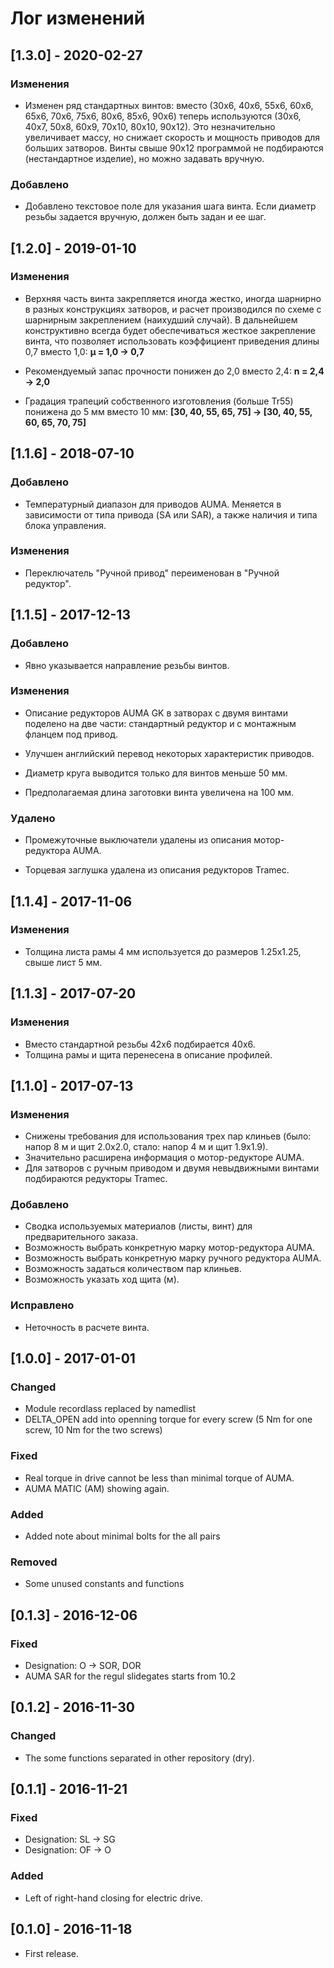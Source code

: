 ﻿# Лог изменений

[//]: # (YYYY-MM-DD)
[//]: # (Added, Changed, Deprecated, Removed, Fixed, Security)
[//]: # (Добавлено, Изменения, Устарело, Удалено, Исправлено, Безопасность)

## [1.3.0] - 2020-02-27

### Изменения

- Изменен ряд стандартных винтов: вместо (30х6, 40х6, 55х6, 60х6, 65х6, 70х6, 75х6, 80х6, 85х6, 90х6) теперь используются (30х6, 40х7, 50х8, 60х9, 70х10, 80х10, 90х12). Это незначительно увеличивает массу, но снижает скорость и мощность приводов для больших затворов. Винты свыше 90х12 программой не подбираются (нестандартное изделие), но можно задавать вручную.

### Добавлено

- Добавлено текстовое поле для указания шага винта. Если диаметр резьбы задается вручную, должен быть задан и ее шаг.

## [1.2.0] - 2019-01-10

### Изменения

- Верхняя часть винта закрепляется иногда жестко, иногда шарнирно в разных конструкциях затворов, и расчет производился по схеме с шарнирным закреплением (наихудший случай). В дальнейшем конструктивно всегда будет обеспечиваться жесткое закрепление винта, что позволяет использовать коэффициент приведения длины 0,7 вместо 1,0: **μ = 1,0 → 0,7**

- Рекомендуемый запас прочности понижен до 2,0 вместо 2,4: **n = 2,4 → 2,0**

- Градация трапеций собственного изготовления (больше Tr55) понижена до 5 мм вместо 10 мм: **[30, 40, 55, 65, 75] → [30, 40, 55, 60, 65, 70, 75]**

## [1.1.6] - 2018-07-10

### Добавлено

- Температурный диапазон для приводов AUMA. Меняется в зависимости от типа привода (SA или SAR), а также наличия и типа блока управления.

### Изменения

- Переключатель "Ручной привод" переименован в "Ручной редуктор".

## [1.1.5] - 2017-12-13

### Добавлено

- Явно указывается направление резьбы винтов.

### Изменения

- Описание редукторов AUMA GK в затворах с двумя винтами поделено на две части: стандартный редуктор и с монтажным фланцем под привод.

- Улучшен английский перевод некоторых характеристик приводов.

- Диаметр круга выводится только для винтов меньше 50 мм.

- Предполагаемая длина заготовки винта увеличена на 100 мм.

### Удалено

- Промежуточные выключатели удалены из описания мотор-редуктора AUMA.

- Торцевая заглушка удалена из описания редукторов Tramec.

## [1.1.4] - 2017-11-06

### Изменения

- Толщина листа рамы 4 мм используется до размеров 1.25х1.25, свыше лист 5 мм.

## [1.1.3] - 2017-07-20

### Изменения

- Вместо стандартной резьбы 42х6 подбирается 40х6.
- Толщина рамы и щита перенесена в описание профилей.

## [1.1.0] - 2017-07-13

### Изменения

- Снижены требования для использования трех пар клиньев (было: напор 8 м и щит 2.0х2.0, стало: напор 4 м и щит 1.9х1.9).
- Значительно расширена информация о мотор-редукторе AUMA.
- Для затворов с ручным приводом и двумя невыдвижными винтами подбираются редукторы Tramec.

### Добавлено

- Сводка используемых материалов (листы, винт) для предварительного заказа.
- Возможность выбрать конкретную марку мотор-редуктора AUMA.
- Возможность выбрать конкретную марку ручного редуктора AUMA.
- Возможность задаться количеством пар клиньев.
- Возможность указать ход щита (м).

### Исправлено

- Неточность в расчете винта.

## [1.0.0] - 2017-01-01

### Changed

- Module recordlass replaced by namedlist
- DELTA_OPEN add into openning torque for every screw (5 Nm for one screw, 10 Nm for the two screws)

### Fixed

- Real torque in drive cannot be less than minimal torque of AUMA.
- AUMA MATIC (AM) showing again.

### Added

- Added note about minimal bolts for the all pairs

### Removed

- Some unused constants and functions

## [0.1.3] - 2016-12-06

### Fixed

- Designation: O -> SOR, DOR
- AUMA SAR for the regul slidegates starts from 10.2

## [0.1.2] - 2016-11-30

### Changed

- The some functions separated in other repository (dry).

## [0.1.1] - 2016-11-21

### Fixed

- Designation: SL -> SG
- Designation: OF -> O

### Added

- Left of right-hand closing for electric drive.

## [0.1.0] - 2016-11-18

- First release.

